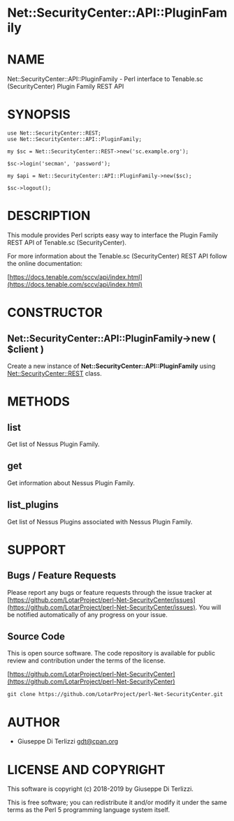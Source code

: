 # Net::SecurityCenter::API::PluginFamily
# NAME

Net::SecurityCenter::API::PluginFamily - Perl interface to Tenable.sc (SecurityCenter) Plugin Family REST API

# SYNOPSIS

    use Net::SecurityCenter::REST;
    use Net::SecurityCenter::API::PluginFamily;

    my $sc = Net::SecurityCenter::REST->new('sc.example.org');

    $sc->login('secman', 'password');

    my $api = Net::SecurityCenter::API::PluginFamily->new($sc);

    $sc->logout();

# DESCRIPTION

This module provides Perl scripts easy way to interface the Plugin Family REST API of Tenable.sc
(SecurityCenter).

For more information about the Tenable.sc (SecurityCenter) REST API follow the online documentation:

[https://docs.tenable.com/sccv/api/index.html](https://docs.tenable.com/sccv/api/index.html)

# CONSTRUCTOR

## Net::SecurityCenter::API::PluginFamily->new ( $client )

Create a new instance of **Net::SecurityCenter::API::PluginFamily** using [Net::SecurityCenter::REST](Net-SecurityCenter-REST.md) class.

# METHODS

## list

Get list of Nessus Plugin Family.

## get

Get information about Nessus Plugin Family.

## list\_plugins

Get list of Nessus Plugins associated with Nessus Plugin Family.

# SUPPORT

## Bugs / Feature Requests

Please report any bugs or feature requests through the issue tracker
at [https://github.com/LotarProject/perl-Net-SecurityCenter/issues](https://github.com/LotarProject/perl-Net-SecurityCenter/issues).
You will be notified automatically of any progress on your issue.

## Source Code

This is open source software.  The code repository is available for
public review and contribution under the terms of the license.

[https://github.com/LotarProject/perl-Net-SecurityCenter](https://github.com/LotarProject/perl-Net-SecurityCenter)

    git clone https://github.com/LotarProject/perl-Net-SecurityCenter.git

# AUTHOR

- Giuseppe Di Terlizzi <gdt@cpan.org>

# LICENSE AND COPYRIGHT

This software is copyright (c) 2018-2019 by Giuseppe Di Terlizzi.

This is free software; you can redistribute it and/or modify it under
the same terms as the Perl 5 programming language system itself.
